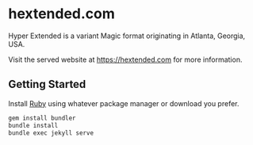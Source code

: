 # hextended.com

Hyper Extended is a variant Magic format originating in Atlanta, Georgia, USA.

Visit the served website at https://hextended.com for more information.

## Getting Started
Install [Ruby](https://www.ruby-lang.org/en/downloads/) using whatever package manager or download you prefer.

```sh
gem install bundler
bundle install
bundle exec jekyll serve
```
